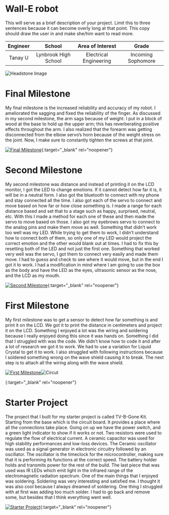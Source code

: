 # Wall-E robot
This will serve as a brief description of your project. Limit this to three sentences because it can become overly long at that point. This copy should draw the user in and make she/him want to read more.

| **Engineer** | **School** | **Area of Interest** | **Grade** |
|:--:|:--:|:--:|:--:|
| Tanay U | Lynbrook High School | Electrical Engineering | Incoming Sophomore

![Headstone Image](https://lh3.googleusercontent.com/pw/AM-JKLUDq0wRC3qR9qC5dYnIvFOpMj4jKLpGfRvcibnBTSsitnyis_B0NCvtoEBhJSYmV1hCXXPMaOhh-L79sPwUqw2xq2A0KSKWGnK1KC7m80ClOUeC7SOpc8dQ0Sw4YNlts_xtgwZ6cQIKO-CQrxXjb9zQ=w742-h741-no?authuser=0)
  
# Final Milestone
My final milestone is the increased reliability and accuracy of my robot. I ameliorated the sagging and fixed the reliability of the finger. As discussed in my second milestone, the arm sags because of weight. I put in a block of wood at the base to hold up the upper arm; this has reverberating positive effects throughout the arm. I also realized that the forearm was getting disconnected from the elbow servo’s horn because of the weight stress on the joint. Now, I make sure to constantly tighten the screws at that joint. 

[![Final Milestone](https://res.cloudinary.com/marcomontalbano/image/upload/v1612573869/video_to_markdown/images/youtube--F7M7imOVGug-c05b58ac6eb4c4700831b2b3070cd403.jpg )](https://www.youtube.com/watch?v=F7M7imOVGug&feature=emb_logo "Final Milestone"){:target="_blank" rel="noopener"}

# Second Milestone
My second milestone was distance and instead of printing it on the LCD monitor, I got the LED to change emotions. If it cannot detect how far it is, it will be in a neutral form. I also got the bluetooth to connect with my phone and stay connected all the time. I also got each of the servo to connect and move based on how far or how close something is. I made a range for each distance based and set that to a stage such as happy, surprised, neutral, etc. With this I made a method for each one of these and then made the servo to move based on those. I also got my eyebrows servo to connect to the analog pins and make them move as well. Something that didn’t work too well was my LED. While trying to get them to work, I didn’t understand how to connect both of them, so only one of my LED would project the correct emotion and the other would blank out at times. I had to fix this by resetting both of the LED and not just the first one. Something that worked very well was the servo, I got them to connect very easily and made them move. I had to guess and check to see where it would move, but in the end I got it to work. I had a modification in mind where I am going to use the box as the body and have the LED as the eyes, ultrasonic sensor as the nose, and the LCD as my mouth.

[![Second Milestone](https://res.cloudinary.com/marcomontalbano/image/upload/v1612574014/video_to_markdown/images/youtube--y3VAmNlER5Y-c05b58ac6eb4c4700831b2b3070cd403.jpg)](https://www.youtube.com/watch?v=y3VAmNlER5Y&feature=emb_logo "Second Milestone"){:target="_blank" rel="noopener"}

# First Milestone
My first milestone was to get a sensor to detect how far something is and print it on the LCD. We got it to print the distance in centimeters and project it on the LCD. Something I enjoyed a lot was the wiring and soldering because I really enjoyed doing this since it was hands on. Something I did that I struggled with was the code. We didn’t know how to code it and after a lot of research we got it to work. We had to use a variation for Liquid Crystal to get it to work. I also struggled with following instructions because I soldered something wrong on the wave shield causing it to break. The next step is to attach all the wiring along with the wave shield. 

[![First Milestone](https://img.youtube.com/vi/L0Ch15PeebA/sddefault.jpg)](https://www.youtube.com/watch?v=L0Ch15PeebA "First Milestone")![Circut](https://lh3.googleusercontent.com/pw/AM-JKLUDq0wRC3qR9qC5dYnIvFOpMj4jKLpGfRvcibnBTSsitnyis_B0NCvtoEBhJSYmV1hCXXPMaOhh-L79sPwUqw2xq2A0KSKWGnK1KC7m80ClOUeC7SOpc8dQ0Sw4YNlts_xtgwZ6cQIKO-CQrxXjb9zQ=w742-h741-no?authuser=0)

{:target="_blank" rel="noopener"}

# Starter Project
The project that I built for my starter project is called TV-B-Gone Kit. Starting from the base which is the circuit board. It provides a place where all the connections take place. Going on up we have the power switch, and a green light indicator to show if it works or not. Two resistors were used to regulate the flow of electrical current. A ceramic capacitor was used for high stability performances and low-loss devices. The Ceramic oscillator was used as a signal generator in electronic circuitry followed by an oscillator. The oscillator is the timeclock for the microcontroller, making sure that it is performing its functions at the correct speed. The battery holder holds and transmits power for the rest of the build. The last piece that was used was IR LEDs which emit light in the infrared range of the electromagnetic radiation spectrum. One of the main things that I enjoyed was soldering. Soldering was very interesting and satisfied me. I thought it was also cool because I always dreamed of soldering. One thing I struggled with at first was adding too much solder. I had to go back and remove some, but besides that I think everything went well. 

[![Starter Project](https://img.youtube.com/vi/SOyKDvz-ZLg/0.jpg)](https://www.youtube.com/watch?v=SOyKDvz-ZLg "Starter Project"){:target="_blank" rel="noopener"}
